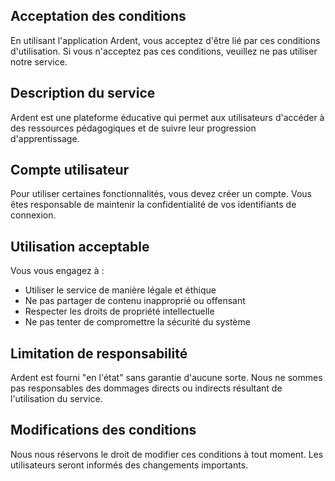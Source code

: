 ## Acceptation des conditions

En utilisant l'application Ardent, vous acceptez d'être lié par ces conditions d'utilisation. Si vous n'acceptez pas ces conditions, veuillez ne pas utiliser notre service.

## Description du service

Ardent est une plateforme éducative qui permet aux utilisateurs d'accéder à des ressources pédagogiques et de suivre leur progression d'apprentissage.

## Compte utilisateur

Pour utiliser certaines fonctionnalités, vous devez créer un compte. Vous êtes responsable de maintenir la confidentialité de vos identifiants de connexion.

## Utilisation acceptable

Vous vous engagez à :

- Utiliser le service de manière légale et éthique
- Ne pas partager de contenu inapproprié ou offensant
- Respecter les droits de propriété intellectuelle
- Ne pas tenter de compromettre la sécurité du système

## Limitation de responsabilité

Ardent est fourni "en l'état" sans garantie d'aucune sorte. Nous ne sommes pas responsables des dommages directs ou indirects résultant de l'utilisation du service.

## Modifications des conditions

Nous nous réservons le droit de modifier ces conditions à tout moment. Les utilisateurs seront informés des changements importants.
